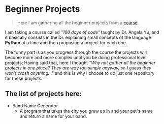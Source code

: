 # Beginner Projects

> Here I am gathering all the beginner projects from a [course](https://www.udemy.com/course/100-days-of-code/).

I am taking a course called _"100 days of code"_ taught by Dr. Angela Yu, and it basically consists in the Dr. explaining small concepts of the language **Python** at a time and then proposing a project for each one.

The funny part is as you progress through the course the projects will become more and more complex until you be doing professional level projects; Having said that, here I thought _"Why not gather all the beginner projects in one place? They are way too simple anyway, so I guess they won't crash anything..."_  and this is why I choose to do just one repository for these projects.

## The list of projects here:
- Band Name Generator
    - A program that takes the city you grew up in and your pet's name and return a name for your band.